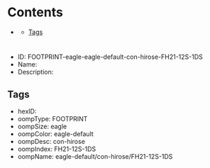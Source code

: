 



Contents
========

* [](#)
	* [Tags](#tags)

# 

- ID: FOOTPRINT-eagle-eagle-default-con-hirose-FH21-12S-1DS
- Name: 
- Description: 

## Tags

- hexID: 
- oompType: FOOTPRINT
- oompSize: eagle
- oompColor: eagle-default
- oompDesc: con-hirose
- oompIndex: FH21-12S-1DS
- oompName: eagle-default/con-hirose/FH21-12S-1DS
